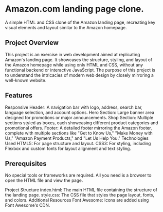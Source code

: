 # Amazon.com landing page clone.

A simple HTML and CSS clone of the Amazon landing page, recreating key visual elements and layout similar to the Amazon homepage.

## Project Overview
This project is an exercise in web development aimed at replicating Amazon's landing page. It showcases the structure, styling, and layout of the Amazon homepage while using only HTML and CSS, without any functional backend or interactive JavaScript. The purpose of this project is to understand the intricacies of modern web design by closely mirroring a well-known website.

## Features
Responsive Header: A navigation bar with logo, address, search bar, language selection, and account options.
Hero Section: Large banner area designed for promotions or major announcements.
Shop Section: Multiple sections styled as boxes, each showcasing different product categories and promotional offers.
Footer: A detailed footer mirroring the Amazon footer, complete with multiple sections like "Get to Know Us," "Make Money with Us," "Amazon Payment Products," and "Let Us Help You."
Technologies Used
HTML5: For page structure and layout.
CSS3: For styling, including Flexbox and custom fonts for layout alignment and text styling.

## Prerequisites
No special tools or frameworks are required. All you need is a browser to open the HTML file and view the page.


Project Structure
index.html: The main HTML file containing the structure of the landing page.
style.css: The CSS file that styles the page layout, fonts, and colors.
Additional Resources
Font Awesome: Icons are added using Font Awesome's CDN.

